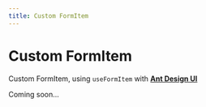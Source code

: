 ```yaml
---
title: Custom FormItem
---
```


# Custom FormItem

Custom FormItem, using `useFormItem` with [**Ant Design UI**](https://antdv.com/)

Coming soon...
